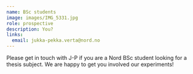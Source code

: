 ```yaml
---
name: BSc students 
image: images/IMG_5331.jpg
role: prospective
description: You?
links:
  email: jukka-pekka.verta@nord.no
---
```


Please get in touch with J-P if you are a Nord BSc student looking for a thesis subject. We are happy to get you involved our experiments!
